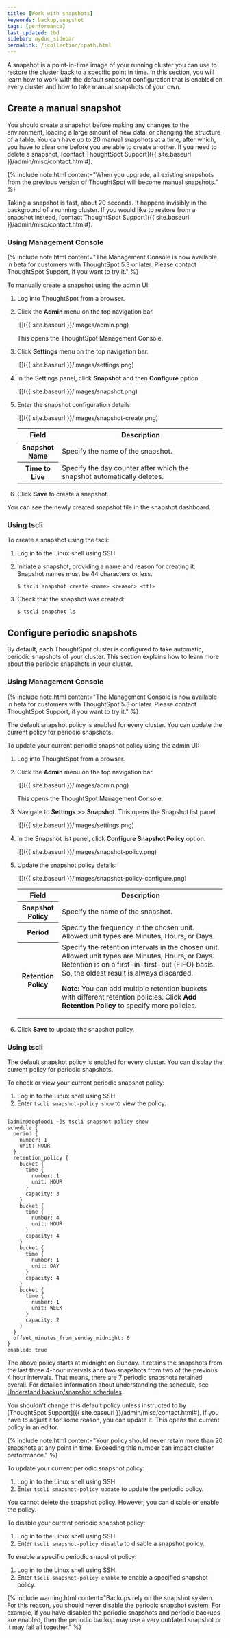 ```yaml
---
title: [Work with snapshots]
keywords: backup,snapshot
tags: [performance]
last_updated: tbd
sidebar: mydoc_sidebar
permalink: /:collection/:path.html
---
```

A snapshot is a point-in-time image of your running cluster you can use to restore the cluster back to a specific point in time. In this section, you will learn how to work with the default snapshot configuration
that is enabled on every cluster and how to take manual snapshots of your own.

## Create a manual snapshot

You should create a snapshot before making any changes to the environment,
loading a large amount of new data, or changing the structure of a table. You
can have up to 20 manual snapshots at a time, after which, you have to clear one
before you are able to create another. If you need to delete a snapshot, [contact ThoughtSpot Support]({{ site.baseurl }}/admin/misc/contact.html#).

{% include note.html content="When you upgrade, all existing snapshots from the previous version of ThoughtSpot will become manual snapshots." %}

Taking a snapshot is fast, about 20 seconds. It happens invisibly in the
background of a running cluster.  If you would like to restore from a snapshot
instead, [contact ThoughtSpot Support]({{ site.baseurl }}/admin/misc/contact.html#).

### Using Management Console

{% include note.html content="The Management Console is now available in beta for customers with ThoughtSpot 5.3 or later. Please contact ThoughtSpot Support, if you want to try it." %}

To manually create a snapshot using the admin UI:
1. Log into ThoughtSpot from a browser.
2. Click the **Admin** menu on the top navigation bar.

   ![]({{ site.baseurl }}/images/admin.png)

   This opens the ThoughtSpot Management Console.
3. Click **Settings** menu on the top navigation bar.

   ![]({{ site.baseurl }}/images/settings.png)

4. In the Settings panel, click **Snapshot** and then  **Configure** option.

   ![]({{ site.baseurl }}/images/snapshot.png)  


5. Enter the snapshot configuration details:

   ![]({{ site.baseurl }}/images/snapshot-create.png)

   <table>
   <colgroup>
   <col width="20%" />
   <col width="80%" />
   </colgroup>
   <tr>
   <th>Field</th>
   <th>Description</th>
   </tr>
   <tr>
   <th>Snapshot Name</th>
   <td>Specify the name of the snapshot.</td>
   </tr>
   <tr>
   <th>Time to Live</th>
   <td>Specify the day counter after which the snapshot automatically deletes.</td>
   </tr>
   </table>

6. Click **Save** to create a snapshot.

You can see the newly created snapshot file in the snapshot dashboard.

### Using tscli

To create a snapshot using the tscli:

1. Log in to the Linux shell using SSH.
2. Initiate a snapshot, providing a name and reason for creating it: Snapshot names must be 44 characters or less.


    ```
    $ tscli snapshot create <name> <reason> <ttl>
    ```

3. Check that the snapshot was created:

    ```
    $ tscli snapshot ls
    ```


## Configure periodic snapshots

By default, each ThoughtSpot cluster is configured to take automatic, periodic
snapshots of your cluster. This section explains how to learn more about the
periodic snapshots in your cluster.

### Using Management Console

{% include note.html content="The Management Console is now available in beta for customers with ThoughtSpot 5.3 or later. Please contact ThoughtSpot Support, if you want to try it." %}

The default snapshot policy is enabled for every cluster. You can update the current policy for periodic snapshots.

To update your current periodic snapshot policy using the admin UI:
1. Log into ThoughtSpot from a browser.
2. Click the **Admin** menu on the top navigation bar.

   ![]({{ site.baseurl }}/images/admin.png)

   This opens the ThoughtSpot Management Console.
3. Navigate to **Settings** >> **Snapshot**. This opens the Snapshot list panel.

   ![]({{ site.baseurl }}/images/settings.png)

4. In the Snapshot list panel, click **Configure Snapshot Policy** option.

   ![]({{ site.baseurl }}/images/snapshot-policy.png)  


5. Update the snapshot policy details:

   ![]({{ site.baseurl }}/images/snapshot-policy-configure.png)

   <table>
   <colgroup>
   <col width="20%" />
   <col width="80%" />
   </colgroup>
   <tr>
   <th>Field</th>
   <th>Description</th>
   </tr>
   <tr>
   <th>Snapshot Policy</th>
   <td>Specify the name of the snapshot.</td>
   </tr>
   <tr>
   <th>Period</th>
   <td>Specify the frequency in the chosen unit. Allowed unit types are Minutes, Hours, or Days.</td>
   </tr>
   <tr>
   <th>Retention Policy</th>
   <td>Specify the retention intervals in the chosen unit. Allowed unit types are Minutes, Hours, or Days. Retention is on a first-in-first-out (FIFO) basis. So, the oldest result is always discarded.

   <p><b>Note:</b> You can add multiple retention buckets with different retention policies. Click <b>Add Retention Policy</b> to specify more policies.</p></td>
   </tr>
   </table>

6. Click **Save** to update the snapshot policy.


### Using tscli

The default snapshot policy is enabled for every cluster. You can display the current policy for periodic snapshots.

To check or view your current periodic snapshot policy:

1. Log in to the Linux shell using SSH.
2. Enter `tscli snapshot-policy show` to view the policy.

```

[admin@dogfood1 ~]$ tscli snapshot-policy show
schedule {
  period {
    number: 1
    unit: HOUR
  }
  retention_policy {
    bucket {
      time {
        number: 1
        unit: HOUR
      }
      capacity: 3
    }
    bucket {
      time {
        number: 4
        unit: HOUR
      }
      capacity: 4
    }
    bucket {
      time {
        number: 1
        unit: DAY
      }
      capacity: 4
    }
    bucket {
      time {
        number: 1
        unit: WEEK
      }
      capacity: 2
    }
  }
  offset_minutes_from_sunday_midnight: 0
}
enabled: true

```

The above policy starts  at midnight on Sunday. It retains the snapshots from the
last three 4-hour intervals and two snapshots from two of the previous 4 hour
intervals. That means, there are 7 periodic snapshots retained overall. For
detailed information about understanding the schedule, see [Understand
backup/snapshot schedules](how-to-create-a-schedule.html).

You shouldn't change this default policy unless instructed to by [ThoughtSpot Support]({{ site.baseurl }}/admin/misc/contact.html#). If you
have to adjust it for some reason, you can update it. This opens the current policy in an editor.

{% include note.html content="Your policy should never retain more than 20 snapshots at any point in time. Exceeding this number can impact cluster performance." %}

To update your current periodic snapshot policy:
1. Log in to the Linux shell using SSH.
2. Enter `tscli snapshot-policy update` to update the periodic policy.

You cannot delete the snapshot policy. However, you can disable or enable the policy.

To disable your current periodic snapshot policy:

1. Log in to the Linux shell using SSH.
2. Enter `tscli snapshot-policy disable` to disable a snapshot policy.

To enable a specific periodic snapshot policy:

1. Log in to the Linux shell using SSH.
2. Enter `tscli snapshot-policy enable` to enable a specified snapshot policy.

{% include warning.html content="Backups rely on the snapshot system. For this
reason, you should never disable the periodic snapshot system. For example, if
you have disabled the periodic snapshots and periodic backups are enabled, then
the periodic backup may use a very outdated snapshot or it may fail all
together." %}
